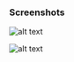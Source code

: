 ### Screenshots

![alt text](https://github.com/andreiseverin/WeaponMod-guns-backup/blob/main/Plugins/wpn_sg550/screenshots/sg1.jpg?raw=true)

![alt text](https://github.com/andreiseverin/WeaponMod-guns-backup/blob/main/Plugins/wpn_sg550/screenshots/sg2.jpg?raw=true)
